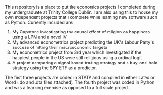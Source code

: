 This repository is a place to put the economics projects I completed during my undergraduate at Trinity College Dublin.
I am also using this to house my own independent projects that I complete while learning new software such as Python. 
Currently included are:
1) My Capstone investigating the causal effect of religion on happiness using a LPM and a novel IV 
2) My advanced econometrics project predicting the UK's Labour Party's success of hitting their macroeconomic targets
3) My econometrics project from 3rd year which investigated if the happiest people in the US were still religious using a ordinal logit
4) A project comparing a signal based trading strategy and a buy-and-hold strategy using the SPY ETF as a predictor.

The first three projects are coded in STATA and compiled in either Latex or Word (.do and .dta files attached).
The fourth project was coded in Python and was a learning exercise as opposed to a full scale project. 
